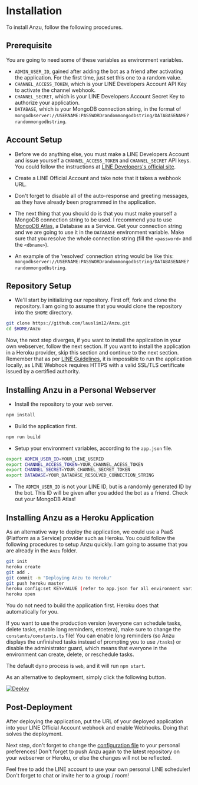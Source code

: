 # Installation

To install Anzu, follow the following procedures.

## Prerequisite

You are going to need some of these variables as environment variables.

- `ADMIN_USER_ID`, gained after adding the bot as a friend after activating the application. For the first time, just set this one to a random value.
- `CHANNEL_ACCESS_TOKEN`, which is your LINE Developers Account API Key to activate the channel webhook.
- `CHANNEL_SECRET`, which is your LINE Developers Account Secret Key to authorize your application.
- `DATABASE`, which is your MongoDB connection string, in the format of `mongodbserver://USERNAME:PASSWORDrandommongodbstring/DATABASENAME?randommongodbstring`.

## Account Setup

- Before we do anything else, you must make a LINE Developers Account and issue yourself a `CHANNEL_ACCESS_TOKEN` and `CHANNEL_SECRET` API keys. You could follow the instructions at [LINE Developers's official site](https://developers.line.biz/en/).

- Create a LINE Official Account and take note that it takes a webhook URL.

- Don't forget to disable all of the auto-response and greeting messages, as they have already been programmed in the application.

- The next thing that you should do is that you must make yourself a MongoDB connection string to be used. I recommend you to use [MongoDB Atlas](https://www.mongodb.com/cloud/atlas), a Database as a Service. Get your connection string and we are going to use it in the `DATABASE` environment variable. Make sure that you resolve the whole connection string (fill the `<password>` and the `<dbname>`).

- An example of the 'resolved' connection string would be like this: `mongodbserver://USERNAME:PASSWORDrandommongodbstring/DATABASENAME?randommongodbstring`.

## Repository Setup

- We'll start by initializing our repository. First off, fork and clone the repository. I am going to assume that you would clone the repository into the `$HOME` directory.

```bash
git clone https://github.com/lauslim12/Anzu.git
cd $HOME/Anzu
```

Now, the next step diverges, if you want to install the application in your own webserver, follow the next section. If you want to install the application in a Heroku provider, skip this section and continue to the next section. Remember that as per [LINE Guidelines](https://developers.line.biz/en/docs/messaging-api/building-bot/), it is impossible to run the application locally, as LINE Webhook requires HTTPS with a valid SSL/TLS certificate issued by a certified authority.

## Installing Anzu in a Personal Webserver

- Install the repository to your web server.

```bash
npm install
```

- Build the application first.

```bash
npm run build
```

- Setup your environment variables, according to the `app.json` file.

```bash
export ADMIN_USER_ID=YOUR_LINE_USERID
export CHANNEL_ACCESS_TOKEN=YOUR_CHANNEL_ACESS_TOKEN
export CHANNEL_SECRET=YOUR_CHANNEL_SECRET_TOKEN
export DATABASE=YOUR_DATABASE_RESOLVED_CONNECTION_STRING
```

- The `ADMIN_USER_ID` is not your LINE ID, but is a randomly generated ID by the bot. This ID will be given after you added the bot as a friend. Check out your MongoDB Atlas!

## Installing Anzu as a Heroku Application

As an alternative way to deploy the application, we could use a PaaS (Platform as a Service) provider such as Heroku. You could follow the following procedures to setup Anzu quickly. I am going to assume that you are already in the `Anzu` folder.

```bash
git init
heroku create
git add .
git commit -m "Deploying Anzu to Heroku"
git push heroku master
heroku config:set KEY=VALUE (refer to app.json for all environment variables)
heroku open
```

You do not need to build the application first. Heroku does that automatically for you.

If you want to use the production version (everyone can schedule tasks, delete tasks, enable long reminders, etcetera), make sure to change the `constants/constants.ts` file! You can enable long reminders (so Anzu displays the unfinished tasks instead of prompting you to use `/tasks`) or disable the administrator guard, which means that everyone in the environment can create, delete, or reschedule tasks.

The default dyno process is `web`, and it will run `npm start`.

As an alternative to deployment, simply click the following button.

[![Deploy](https://www.herokucdn.com/deploy/button.svg)](https://heroku.com/deploy?template=https://github.com/lauslim12/Anzu)

## Post-Deployment

After deploying the application, put the URL of your deployed application into your LINE Official Account webhook and enable Webhooks. Doing that solves the deployment.

Next step, don't forget to change the [configuration file](configurations.md) to your personal preferences! Don't forget to push Anzu again to the latest repository on your webserver or Heroku, or else the changes will not be reflected.

Feel free to add the LINE account to use your own personal LINE scheduler! Don't forget to chat or invite her to a group / room!
